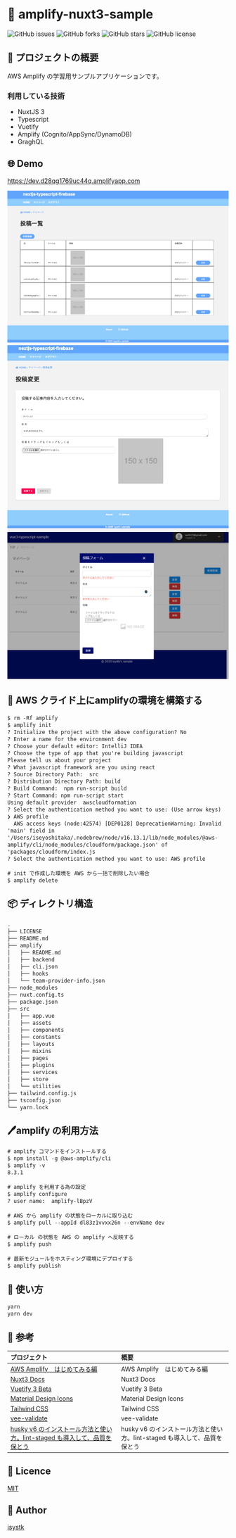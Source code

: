 🌙 amplify-nuxt3-sample
====

![GitHub issues](https://img.shields.io/github/issues/isystk/amplify-nuxt3-sample)
![GitHub forks](https://img.shields.io/github/forks/isystk/amplify-nuxt3-sample)
![GitHub stars](https://img.shields.io/github/stars/isystk/amplify-nuxt3-sample)
![GitHub license](https://img.shields.io/github/license/isystk/amplify-nuxt3-sample)

## 📗 プロジェクトの概要

AWS Amplify の学習用サンプルアプリケーションです。


### 利用している技術

- NuxtJS 3
- Typescript
- Vuetify
- Amplify (Cognito/AppSync/DynamoDB)
- GraghQL

## 🌐 Demo
https://dev.d28qg1769uc44q.amplifyapp.com

![TOP画面](./app1.png "TOP画面")
![マイページ一覧](./app2.png "マイページ一覧")
![投稿フォーム](./app3.png "投稿フォーム")


## 🔧  AWS クライド上にamplifyの環境を構築する
```text
$ rm -Rf amplify
$ amplify init
? Initialize the project with the above configuration? No
? Enter a name for the environment dev
? Choose your default editor: IntelliJ IDEA
? Choose the type of app that you're building javascript
Please tell us about your project
? What javascript framework are you using react
? Source Directory Path:  src
? Distribution Directory Path: build
? Build Command:  npm run-script build
? Start Command: npm run-script start
Using default provider  awscloudformation
? Select the authentication method you want to use: (Use arrow keys)
❯ AWS profile 
  AWS access keys (node:42574) [DEP0128] DeprecationWarning: Invalid 'main' field in '/Users/iseyoshitaka/.nodebrew/node/v16.13.1/lib/node_modules/@aws-amplify/cli/node_modules/cloudform/package.json' of 'packages/cloudform/index.js
? Select the authentication method you want to use: AWS profile

# init で作成した環境を AWS から一括で削除したい場合
$ amplify delete
```

## 📦 ディレクトリ構造

```
.
├── LICENSE
├── README.md
├── amplify
│   ├── README.md
│   ├── backend
│   ├── cli.json
│   ├── hooks
│   └── team-provider-info.json
├── node_modules
├── nuxt.config.ts
├── package.json
├── src
│   ├── app.vue
│   ├── assets
│   ├── components
│   ├── constants
│   ├── layouts
│   ├── mixins
│   ├── pages
│   ├── plugins
│   ├── services
│   ├── store
│   └── utilities
├── tailwind.config.js
├── tsconfig.json
└── yarn.lock
```


## 🖊️amplify の利用方法

```shell
# amplify コマンドをインストールする
$ npm install -g @aws-amplify/cli
$ amplify -v
8.3.1

# amplify を利用する為の設定
$ amplify configure
? user name:  amplify-lBpzV

# AWS から amplify の状態をローカルに取り込む
$ amplify pull --appId dl83z1vvxx26n --envName dev

# ローカル の状態を AWS の amplify へ反映する
$ amplify push

# 最新モジュールをホスティング環境にデプロイする
$ amplify publish
```

## 💬 使い方
```text
yarn
yarn dev
```

## 🎨 参考

| プロジェクト| 概要|
| :---------------------------------------| :-------------------------------|
| [AWS Amplify　はじめてみる編](https://qiita.com/t_okkan/items/38aca98993bf06598af6)| AWS Amplify　はじめてみる編 |
| [Nuxt3 Docs](https://v3.nuxtjs.org/docs/usage/data-fetching)| Nuxt3 Docs |
| [Vuetify 3 Beta](https://next.vuetifyjs.com/en/getting-started/installation/)| Vuetify 3 Beta |
| [Material Design Icons](https://pictogrammers.github.io/@mdi/font/2.0.46/)| Material Design Icons |
| [Tailwind CSS](https://tailwindcss.com/docs/installation)| Tailwind CSS |
| [vee-validate](https://vee-validate.logaretm.com/v4/guide/components)| vee-validate |
| [husky v6 のインストール方法と使い方。lint-staged も導入して、品質を保とう](https://fwywd.com/tech/husky-setup)| husky v6 のインストール方法と使い方。lint-staged も導入して、品質を保とう |


## 🎫 Licence

[MIT](https://github.com/isystk/amplify-nuxt3-sample/blob/master/LICENSE)

## 👀 Author

[isystk](https://github.com/isystk)

